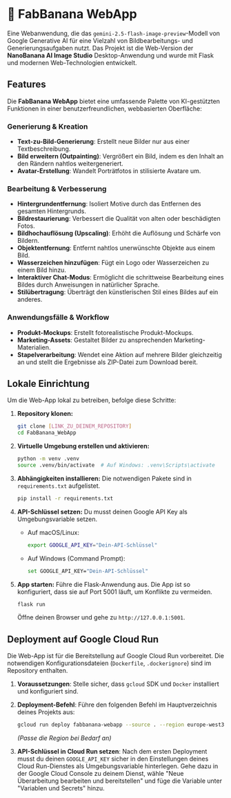 # 🍌 FabBanana WebApp

Eine Webanwendung, die das `gemini-2.5-flash-image-preview`-Modell von Google Generative AI für eine Vielzahl von Bildbearbeitungs- und Generierungsaufgaben nutzt. Das Projekt ist die Web-Version der **NanoBanana AI Image Studio** Desktop-Anwendung und wurde mit Flask und modernen Web-Technologien entwickelt.

## Features

Die **FabBanana WebApp** bietet eine umfassende Palette von KI-gestützten Funktionen in einer benutzerfreundlichen, webbasierten Oberfläche:

### Generierung & Kreation
* **Text-zu-Bild-Generierung**: Erstellt neue Bilder nur aus einer Textbeschreibung.
* **Bild erweitern (Outpainting)**: Vergrößert ein Bild, indem es den Inhalt an den Rändern nahtlos weitergeneriert.
* **Avatar-Erstellung**: Wandelt Porträtfotos in stilisierte Avatare um.

### Bearbeitung & Verbesserung
* **Hintergrundentfernung**: Isoliert Motive durch das Entfernen des gesamten Hintergrunds.
* **Bildrestaurierung**: Verbessert die Qualität von alten oder beschädigten Fotos.
* **Bildhochauflösung (Upscaling)**: Erhöht die Auflösung und Schärfe von Bildern.
* **Objektentfernung**: Entfernt nahtlos unerwünschte Objekte aus einem Bild.
* **Wasserzeichen hinzufügen**: Fügt ein Logo oder Wasserzeichen zu einem Bild hinzu.
* **Interaktiver Chat-Modus**: Ermöglicht die schrittweise Bearbeitung eines Bildes durch Anweisungen in natürlicher Sprache.
* **Stilübertragung**: Überträgt den künstlerischen Stil eines Bildes auf ein anderes.

### Anwendungsfälle & Workflow
* **Produkt-Mockups**: Erstellt fotorealistische Produkt-Mockups.
* **Marketing-Assets**: Gestaltet Bilder zu ansprechenden Marketing-Materialien.
* **Stapelverarbeitung**: Wendet eine Aktion auf mehrere Bilder gleichzeitig an und stellt die Ergebnisse als ZIP-Datei zum Download bereit.

## Lokale Einrichtung

Um die Web-App lokal zu betreiben, befolge diese Schritte:

1.  **Repository klonen:**
    ```bash
    git clone [LINK_ZU_DEINEM_REPOSITORY]
    cd FabBanana_WebApp
    ```

2.  **Virtuelle Umgebung erstellen und aktivieren:**
    ```bash
    python -m venv .venv
    source .venv/bin/activate  # Auf Windows: .venv\Scripts\activate
    ```

3.  **Abhängigkeiten installieren:**
    Die notwendigen Pakete sind in `requirements.txt` aufgelistet.
    ```bash
    pip install -r requirements.txt
    ```

4.  **API-Schlüssel setzen:**
    Du musst deinen Google API Key als Umgebungsvariable setzen.
    * Auf macOS/Linux:
        ```bash
        export GOOGLE_API_KEY="Dein-API-Schlüssel"
        ```
    * Auf Windows (Command Prompt):
        ```bash
        set GOOGLE_API_KEY="Dein-API-Schlüssel"
        ```

5.  **App starten:**
    Führe die Flask-Anwendung aus. Die App ist so konfiguriert, dass sie auf Port 5001 läuft, um Konflikte zu vermeiden.
    ```bash
    flask run
    ```
    Öffne deinen Browser und gehe zu `http://127.0.0.1:5001`.

## Deployment auf Google Cloud Run

Die Web-App ist für die Bereitstellung auf Google Cloud Run vorbereitet. Die notwendigen Konfigurationsdateien (`Dockerfile`, `.dockerignore`) sind im Repository enthalten.

1.  **Voraussetzungen**: Stelle sicher, dass `gcloud` SDK und `Docker` installiert und konfiguriert sind.

2.  **Deployment-Befehl**: Führe den folgenden Befehl im Hauptverzeichnis deines Projekts aus:
    ```bash
    gcloud run deploy fabbanana-webapp --source . --region europe-west3 --allow-unauthenticated
    ```
    *(Passe die Region bei Bedarf an)*

3.  **API-Schlüssel in Cloud Run setzen**:
    Nach dem ersten Deployment musst du deinen `GOOGLE_API_KEY` sicher in den Einstellungen deines Cloud Run-Dienstes als Umgebungsvariable hinterlegen. Gehe dazu in der Google Cloud Console zu deinem Dienst, wähle "Neue Überarbeitung bearbeiten und bereitstellen" und füge die Variable unter "Variablen und Secrets" hinzu.
